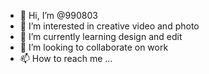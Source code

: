 - 👋 Hi, I’m @990803
- 👀 I’m interested in creative video and photo
- 🌱 I’m currently learning design and edit
- 💞️ I’m looking to collaborate on work
- 📫 How to reach me ...

<!---
990803/990803 is a ✨ special ✨ repository because its `README.md` (this file) appears on your GitHub profile.
You can click the Preview link to take a look at your changes.
--->
